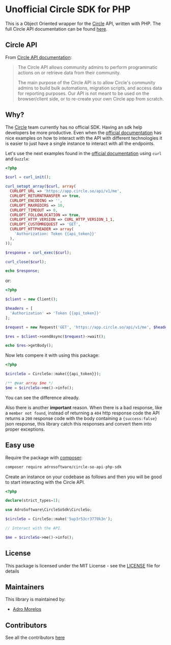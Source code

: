 # Unofficial Circle SDK for PHP

This is a Object Oriented wrapper for the [Circle](https://www.circle.so/) API, written with PHP. The full Circle API documentation can be found [here](https://api.circle.so).

## Circle API

From [Circle API documentation](https://api.circle.so): 

>The Circle API allows community admins to perform programmatic actions on or retrieve data from their community.
>
>The main purpose of the Circle API is to allow Circle's community admins to build bulk automations, migration scripts, and access data for reporting purposes. Our API is not meant to be used on the browser/client side, or to re-create your own Circle app from scratch.

## Why?

The [Circle](https://circle.so) team currently has no official SDK. Having an sdk help developers be more productive. Even when the [official documentation](https://api.circle.so) has nice examples on how to interact with the API with different technologies it is easier to just have a single instance to interact with all the endpoints. 

Let's use the next examples found in the [official documentation](https://api.circle.so) using `curl` and `Guzzle`:

```php
<?php

$curl = curl_init();

curl_setopt_array($curl, array(
  CURLOPT_URL => 'https://app.circle.so/api/v1/me',
  CURLOPT_RETURNTRANSFER => true,
  CURLOPT_ENCODING => '',
  CURLOPT_MAXREDIRS => 10,
  CURLOPT_TIMEOUT => 0,
  CURLOPT_FOLLOWLOCATION => true,
  CURLOPT_HTTP_VERSION => CURL_HTTP_VERSION_1_1,
  CURLOPT_CUSTOMREQUEST => 'GET',
  CURLOPT_HTTPHEADER => array(
    'Authorization: Token {{api_token}}'
  ),
));

$response = curl_exec($curl);

curl_close($curl);

echo $response;

```

or:

```php
<?php

$client = new Client();

$headers = [
  'Authorization' => 'Token {{api_token}}'
];

$request = new Request('GET', 'https://app.circle.so/api/v1/me', $headers);

$res = $client->sendAsync($request)->wait();

echo $res->getBody();

```
Now lets compere it with using this package:

```php
<?php

$circleSo = CircleSo::make({{api_token}});

/** @var array $me */
$me = $circleSo->me()->info();
```

You can see the difference already.

Also there is another __important__ reason. When there is a bad response, like a `member not found`, instead of returning a `404` http response code the API returns a `200` response code with the body containing a `{success:false}` json response, this library catch this responses and convert them into proper exceptions.

## Easy use

Require the package with [composer](https://getcomposer.org/):

```bash
composer require adrosoftware/circle-so-api-php-sdk
```

Create an instance on your codebase as follows and then you will be good to start interacting with the Circle API.

```php
<?php

declare(strict_types=1);

use AdroSoftware\CircleSoSdk\CircleSo;

$circleSo = CircleSo::make('5up3r53cr3770k3n');

// Interact with the API.

$me = $circleSo->me()->info();
```

## License

This package is licensed under the MIT License - see the [LICENSE](https://github.com/adrosoftware/circle-so-api-php-sdk/blob/main/LICENSE) file for details

## Maintainers

This library is maintained by:
- [Adro Morelos](https://github.com/adrorocker)

## Contributors

See all the contributors [here](https://github.com/adrosoftware/circle-so-api-php-sdk/graphs/contributors)